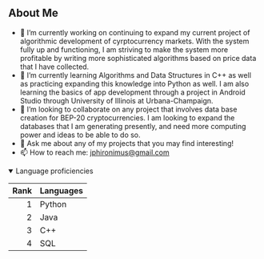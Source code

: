 
<!--
**jasonph2/jasonph2** is a ✨ _special_ ✨ repository because its `README.md` (this file) appears on your GitHub profile.-->

## About Me 
- 🔭 I’m currently working on continuing to expand my current project of algorithmic development of cyrptocurrency markets. With the system fully up and functioning, I am striving to make the system more profitable by writing more sophisticated algorithms based on price data that I have collected.
- 🌱 I’m currently learning Algorithms and Data Structures in C++ as well as practicing expanding this knowledge into Python as well. I am also learning the basics of app development through a project in Android Studio through University of Illinois at Urbana-Champaign. 
- 👯 I’m looking to collaborate on any project that involves data base creation for BEP-20 cryptocurrencies. I am looking to expand the databases that I am generating presently, and need more computing power and ideas to be able to do so. 
- 💬 Ask me about any of my projects that you may find interesting!
- 📫 How to reach me: jphironimus@gmail.com

<details open>
<summary> Language proficiencies </summary>

| Rank | Languages |
|-----:|-----------|
|     1| Python    |
|     2| Java      |
|     3| C++       |
|     4| SQL       |
</details>
